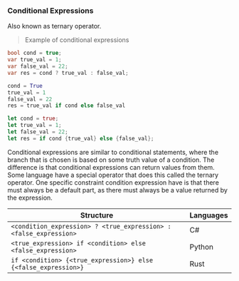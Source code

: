### Conditional Expressions
Also known as ternary operator.

> Example of conditional expressions

```csharp
bool cond = true;
var true_val = 1;
var false_val = 22;
var res = cond ? true_val : false_val;
```

```python
cond = True
true_val = 1
false_val = 22
res = true_val if cond else false_val
```

```rust
let cond = true;
let true_val = 1; 
let false_val = 22;
let res = if cond {true_val} else {false_val};
```

Conditional expressions are similar to conditional statements, where the branch that is chosen is based on some truth value of a condition. The difference is that conditional expressions can return values from them. Some language have a special operator that does this called the ternary operator. One specific constraint condition expression have is that there must always be a default part, as there must always be a value returned by the expression. 

| Structure                                                         | Languages |
|-------------------------------------------------------------------|-----------|
| `<condition_expression> ? <true_expression> : <false_expression>` | C#        |
| `<true_expression> if <condition> else <false_expression>`        | Python    |
| `if <condition> {<true_expression>} else {<false_expression>}`    | Rust      |
